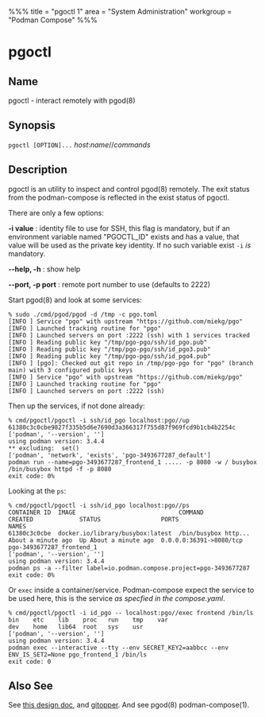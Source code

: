%%%
title = "pgoctl 1"
area = "System Administration"
workgroup = "Podman Compose"
%%%

pgoctl
=====

## Name

pgoctl - interact remotely with pgod(8)

## Synopsis

`pgoctl [OPTION]...` *host*:*name*//*commands*

## Description

pgoctl is an utility to inspect and control pgod(8) remotely. The exit status from the
podman-compose is reflected in the exist status of pgoctl.

There are only a few options:

**-i value**
: identity file to use for SSH, this flag is mandatory, but if an environment variable named
"PGOCTL_ID" exists and has a value, that value will be used as the private key identity. If no
such variable exist `-i` _is_ mandatory.

**--help, -h**
:  show help

**--port, -p port**
:  remote port number to use (defaults to 2222)

Start pgod(8) and look at some services:

~~~
% sudo ./cmd/pgod/pgod -d /tmp -c pgo.toml
[INFO ] Service "pgo" with upstream "https://github.com/miekg/pgo"
[INFO ] Launched tracking routine for "pgo"
[INFO ] Launched servers on port :2222 (ssh) with 1 services tracked
[INFO ] Reading public key "/tmp/pgo-pgo/ssh/id_pgo.pub"
[INFO ] Reading public key "/tmp/pgo-pgo/ssh/id_pgo3.pub"
[INFO ] Reading public key "/tmp/pgo-pgo/ssh/id_pgo4.pub"
[INFO ] [pgo]: Checked out git repo in /tmp/pgo-pgo for "pgo" (branch main) with 3 configured public keys
[INFO ] Service "pgo" with upstream "https://github.com/miekg/pgo"
[INFO ] Launched tracking routine for "pgo"
[INFO ] Launched servers on port :2222 (ssh)
~~~

Then up the services, if not done already:

~~~
% cmd/pgoctl/pgoctl -i ssh/id_pgo localhost:pgo//up
61380c3c0cbe9827f335b5d6e7690d3a366317f755d87f969fcd9b1cb4b2254c
['podman', '--version', '']
using podman version: 3.4.4
** excluding:  set()
['podman', 'network', 'exists', 'pgo-3493677287_default']
podman run --name=pgo-3493677287_frontend_1 ..... -p 8080 -w / busybox /bin/busybox httpd -f -p 8080
exit code: 0%
~~~

Looking at the `ps`:

~~~
% cmd/pgoctl/pgoctl -i ssh/id_pgo localhost:pgo//ps
CONTAINER ID  IMAGE                             COMMAND               CREATED             STATUS                 PORTS                    NAMES
61380c3c0cbe  docker.io/library/busybox:latest  /bin/busybox http...  About a minute ago  Up About a minute ago  0.0.0.0:36391->8080/tcp  pgo-3493677287_frontend_1
['podman', '--version', '']
using podman version: 3.4.4
podman ps -a --filter label=io.podman.compose.project=pgo-3493677287
exit code: 0%
~~~

Or `exec` inside a container/service. Podman-compose expect the service to be used here, this is the
service *as specfied in the compose.yaml*.

~~~
% cmd/pgoctl/pgoctl -i id_pgo -- localhost:pgo//exec frontend /bin/ls
bin    etc    lib    proc   run    tmp    var
dev    home   lib64  root   sys    usr
['podman', '--version', '']
using podman version: 3.4.4
podman exec --interactive --tty --env SECRET_KEY2=aabbcc --env ENV_IS_SET2=None pgo_frontend_1 /bin/ls
exit code: 0
~~~

## Also See

See [this design doc](https://miek.nl/2022/november/15/provisioning-services/), and
[gitopper](https://github.com/miekg/gitopper). And see pgod(8) podman-compose(1).
